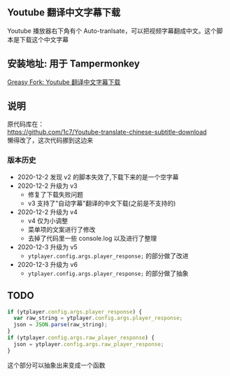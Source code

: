 ## Youtube 翻译中文字幕下载

Youtube 播放器右下角有个 Auto-tranlsate，可以把视频字幕翻成中文。这个脚本是下载这个中文字幕

## 安装地址: 用于 Tampermonkey

[Greasy Fork: Youtube 翻译中文字幕下载](https://greasyfork.org/zh-CN/scripts/38941-youtube-%E7%BF%BB%E8%AF%91%E4%B8%AD%E6%96%87%E5%AD%97%E5%B9%95%E4%B8%8B%E8%BD%BD-v2)

## 说明

原代码库在：  
https://github.com/1c7/Youtube-translate-chinese-subtitle-download  
懒得改了，这次代码挪到这边来

### 版本历史

- 2020-12-2 发现 v2 的脚本失效了,下载下来的是一个空字幕
- 2020-12-2 升级为 v3
  - 修复了下载失败问题
  - v3 支持了"自动字幕"翻译的中文下载(之前是不支持的)
- 2020-12-2 升级为 v4
  - v4 仅为小调整
  - 菜单项的文案进行了修改
  - 去掉了代码里一些 console.log 以及进行了整理
- 2020-12-3 升级为 v5
  - `ytplayer.config.args.player_response;` 的部分做了改进
- 2020-12-3 升级为 v6
  - `ytplayer.config.args.player_response;` 的部分做了抽象
## TODO

```javascript
if (ytplayer.config.args.player_response) {
  var raw_string = ytplayer.config.args.player_response;
  json = JSON.parse(raw_string);
}
if (ytplayer.config.args.raw_player_response) {
  json = ytplayer.config.args.raw_player_response;
}
```

这个部分可以抽象出来变成一个函数
